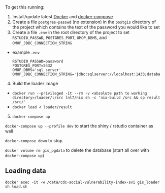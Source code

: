 To get this running:

1. Install/update latest [Docker](https://www.docker.com/get-started) and [docker-compose](https://docs.docker.com/compose/install/)
2. Create a file `postgres-passwd` (no extension) in the `postgis` directory of the project which contains
the text of the password you would like to set
3. Create a file `.env` in the root directory of the project to set `RSTUDIO_PASSWD`, `POSTGRES_PORT`, `OMOP_DBMS`, and `OMOP_JDBC_CONNECTION_STRING`
  - example `.env`
    ```
    RSTUDIO_PASSWD=password
    POSTGRES_PORT=5432
    OMOP_DBMS='sql server'
    OMOP_JDBC_CONNECTION_STRING='jdbc:sqlserver://localhost:1433;database=OMOP;user=omop_gis_etl;password=password'
    ```
4. Build the loader image
  - `docker run --privileged -it --rm -v <absolute path to working directory>/loader/:/src lnl7/nix sh -c 'nix-build /src && cp result /src/'`
  - `docker load < loader/result`
5. `docker-compose up`

`docker-compose up --profile dev` to start the shiny / rstudio container as well

`docker-compose down` to stop.

`docker volume rm gis_pgdata` to delete the database (start all over with `docker-compose up`)

## Loading data
`docker exec -it -w /data/cdc-social-vulnerability-index-svi gis_loader sh load.sh`
